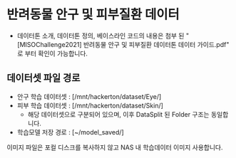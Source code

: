 # 반려동물 안구 및 피부질환 데이터
* 데이터톤 소개, 데이터톤 정의, 베이스라인 코드의 내용은 첨부 된 "[MISOChallenge2021] 반려동물 안구 및 피부질환 데이터톤 데이터 가이드.pdf" 로 부터
확인이 가능합니다.

## 데이터셋 파일 경로 ##
 * 안구 학습 데이터셋 : [/mnt/hackerton/dataset/Eye/]
 * 피부 학습 데이터셋 : [/mnt/hackerton/dataset/Skin/]
    * 해당 데이터셋으로 구분되어 있으며, 이후 DataSplit 된 Folder 구조는 동일합니다.
 * 학습모델 저장 경로 : [~/model_saved/]
 
 이미지 파일은 포컬 디스크를 복사하지 않고 NAS 내 학습데이터 이미지 사용합니다.
